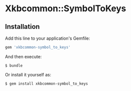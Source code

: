 # Xkbcommon::SymbolToKeys

## Installation

Add this line to your application's Gemfile:

```ruby
gem 'xkbcommon-symbol_to_keys'
```

And then execute:

    $ bundle

Or install it yourself as:

    $ gem install xkbcommon-symbol_to_keys
